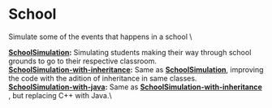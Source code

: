 # School
Simulate some of the events that happens in a school
\

**[SchoolSimulation](./SchoolSimulation):** Simulating students making their way through school grounds to go to their respective classroom.\
**[SchoolSimulation-with-inheritance](./SchoolSimulation-with-inheritance):** Same as **[SchoolSimulation](./SchoolSimulation)**, improving the code with
the adition of inheritance in same classes.\
**[SchoolSimulation-with-java](./SchoolSimulation-with-java):** Same as **[SchoolSimulation-with-inheritance](./SchoolSimulation-with-inheritance)** , but
replacing C++ with Java.\
